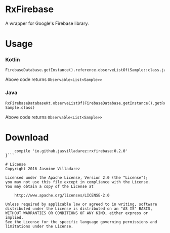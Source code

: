 # RxFirebase
A wrapper for Google's Firebase library.

# Usage
### Kotlin
```
FirebaseDatabase.getInstance().reference.observeListOf(Sample::class.java)
```
Above code returns `Observable<List<Sample>>`

### Java
```
RxFirebaseDatabaseKt.observeListOf(FirebaseDatabase.getInstance().getReference(),
Sample.class)
```
Above code returns `Observable<List<Sample>>`

# Download
``` dependencies {
	compile 'io.github.jasvilladarez:rxfirebase:0.2.0'
}```

# License
Copyright 2016 Jasmine Villadarez

Licensed under the Apache License, Version 2.0 (the "License");
you may not use this file except in compliance with the License.
You may obtain a copy of the License at

    http://www.apache.org/licenses/LICENSE-2.0

Unless required by applicable law or agreed to in writing, software
distributed under the License is distributed on an "AS IS" BASIS,
WITHOUT WARRANTIES OR CONDITIONS OF ANY KIND, either express or implied.
See the License for the specific language governing permissions and
limitations under the License.